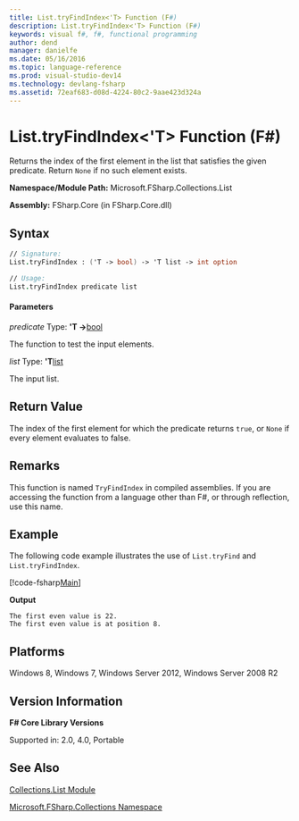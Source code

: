 ```yaml
---
title: List.tryFindIndex<'T> Function (F#)
description: List.tryFindIndex<'T> Function (F#)
keywords: visual f#, f#, functional programming
author: dend
manager: danielfe
ms.date: 05/16/2016
ms.topic: language-reference
ms.prod: visual-studio-dev14
ms.technology: devlang-fsharp
ms.assetid: 72eaf683-d08d-4224-80c2-9aae423d324a 
---
```


# List.tryFindIndex<'T> Function (F#)

Returns the index of the first element in the list that satisfies the given predicate. Return `None` if no such element exists.

**Namespace/Module Path:** Microsoft.FSharp.Collections.List

**Assembly:** FSharp.Core (in FSharp.Core.dll)


## Syntax

```fsharp
// Signature:
List.tryFindIndex : ('T -> bool) -> 'T list -> int option

// Usage:
List.tryFindIndex predicate list
```

#### Parameters
*predicate*
Type: **'T -&gt;**[bool](https://msdn.microsoft.com/library/89c0cf9c-49ce-4207-a3be-555851a67dd5)


The function to test the input elements.


*list*
Type: **'T**[list](https://msdn.microsoft.com/library/c627b668-477b-4409-91ed-06d7f1b3e4a7)


The input list.

## Return Value

The index of the first element for which the predicate returns `true`, or `None` if every element evaluates to false.

## Remarks
This function is named `TryFindIndex` in compiled assemblies. If you are accessing the function from a language other than F#, or through reflection, use this name.

## Example

The following code example illustrates the use of `List.tryFind` and `List.tryFindIndex`.

[!code-fsharp[Main](~/samples/snippets/fsharp/lists/snippet10.fs)]

**Output**

```
The first even value is 22.
The first even value is at position 8.
```

## Platforms
Windows 8, Windows 7, Windows Server 2012, Windows Server 2008 R2


## Version Information
**F# Core Library Versions**

Supported in: 2.0, 4.0, Portable

## See Also
[Collections.List Module](Collections.List-Module-%5BFSharp%5D.md)

[Microsoft.FSharp.Collections Namespace](Microsoft.FSharp.Collections-Namespace.md)